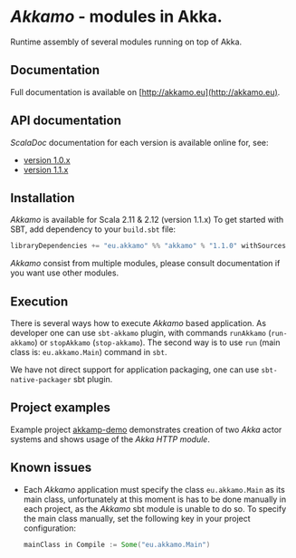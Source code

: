 # _Akkamo_ - modules in Akka.
Runtime assembly of several modules running on top of Akka.

## Documentation
Full  documentation is available on [http://akkamo.eu](http://akkamo.eu).

## API documentation
_ScalaDoc_ documentation for each version is available online for, see:

* [version 1.0.x](http://akkamo.github.io/api/1.0/)
* [version 1.1.x](http://akkamo.github.io/api/1.1/)

## Installation
_Akkamo_ is available for Scala 2.11 & 2.12 (version 1.1.x)
To get started with SBT, add dependency to your `build.sbt` file:
```Scala
libraryDependencies += "eu.akkamo" %% "akkamo" % "1.1.0" withSources
```
_Akkamo_ consist from multiple modules, please consult documentation 
if you want use other modules.

## Execution
There is several ways how to execute _Akkamo_ based application. As developer
one can use `sbt-akkamo` plugin, with commands `runAkkamo` (`run-akkamo`) or 
`stopAkkamo` (`stop-akkamo`).
The second way is to use `run` (main class is: `eu.akkamo.Main`) command in `sbt`. 

We have not direct support for application packaging, one can use `sbt-native-packager` sbt plugin.
  
## Project examples
Example project [akkamp-demo](https://github.com/akkamo/akkamo-demo) demonstrates creation of two
*Akka* actor systems and shows usage of the *Akka HTTP module*.
  
## Known issues
- Each *Akkamo* application must specify the class `eu.akkamo.Main` as its main class, unfortunately
  at this moment is has to be done manually in each project, as the *Akkamo* sbt module is unable
  to do so. To specify the main class manually, set the following key in your project configuration:
  
  ```scala
  mainClass in Compile := Some("eu.akkamo.Main")
  ```
 



